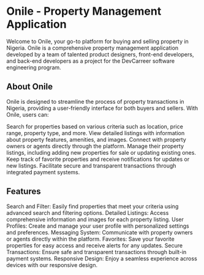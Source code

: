 Onile - Property Management Application
========================================
Welcome to Onile, your go-to platform for buying and selling property in Nigeria. Onile is a comprehensive property management application developed by a team of talented product designers, front-end developers, and back-end developers as a project for the DevCarreer software engineering program.

About Onile
-----------
Onile is designed to streamline the process of property transactions in Nigeria, providing a user-friendly interface for both buyers and sellers. With Onile, users can:

Search for properties based on various criteria such as location, price range, property type, and more.
View detailed listings with information about property features, amenities, and images.
Connect with property owners or agents directly through the platform.
Manage their property listings, including adding new properties for sale or updating existing ones.
Keep track of favorite properties and receive notifications for updates or new listings.
Facilitate secure and transparent transactions through integrated payment systems.

Features
--------
Search and Filter: Easily find properties that meet your criteria using advanced search and filtering options.
Detailed Listings: Access comprehensive information and images for each property listing.
User Profiles: Create and manage your user profile with personalized settings and preferences.
Messaging System: Communicate with property owners or agents directly within the platform.
Favorites: Save your favorite properties for easy access and receive alerts for any updates.
Secure Transactions: Ensure safe and transparent transactions through built-in payment systems.
Responsive Design: Enjoy a seamless experience across devices with our responsive design.
